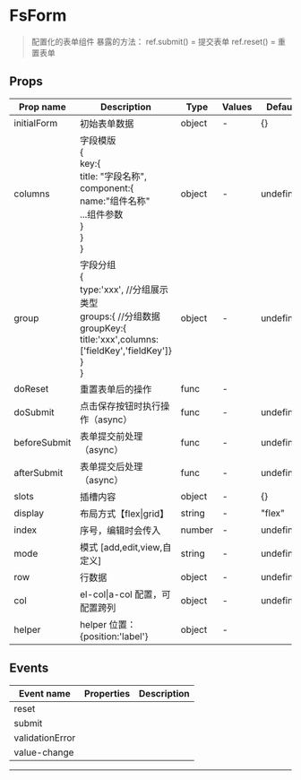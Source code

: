 # FsForm

> 配置化的表单组件
> 暴露的方法：
> ref.submit() = 提交表单
> ref.reset() = 重置表单

## Props

| Prop name    | Description                                                                                                                                       | Type   | Values | Default   |
| ------------ | ------------------------------------------------------------------------------------------------------------------------------------------------- | ------ | ------ | --------- |
| initialForm  | 初始表单数据                                                                                                                                      | object | -      | {}        |
| columns      | 字段模版<br/>{<br/> key:{<br/> title: "字段名称",<br/> component:{<br/> name:"组件名称"<br/> ...组件参数<br/> }<br/> }<br/>}                      | object | -      | undefined |
| group        | 字段分组<br/>{<br/> type:'xxx', //分组展示类型<br/> groups:{ //分组数据<br/> groupKey:{ title:'xxx',columns:['fieldKey','fieldKey']}<br/> }<br/>} | object | -      | undefined |
| doReset      | 重置表单后的操作                                                                                                                                  | func   | -      |           |
| doSubmit     | 点击保存按钮时执行操作（async）                                                                                                                   | func   | -      | undefined |
| beforeSubmit | 表单提交前处理（async）                                                                                                                           | func   | -      | undefined |
| afterSubmit  | 表单提交后处理（async）                                                                                                                           | func   | -      | undefined |
| slots        | 插槽内容                                                                                                                                          | object | -      | {}        |
| display      | 布局方式【flex\|grid】                                                                                                                            | string | -      | "flex"    |
| index        | 序号，编辑时会传入                                                                                                                                | number | -      | undefined |
| mode         | 模式 [add,edit,view,自定义]                                                                                                                       | string | -      | undefined |
| row          | 行数据                                                                                                                                            | object | -      | undefined |
| col          | el-col\|a-col 配置，可配置跨列                                                                                                                    | object | -      | undefined |
| helper       | helper 位置：{position:'label'}                                                                                                                   | object | -      |           |

## Events

| Event name      | Properties | Description |
| --------------- | ---------- | ----------- |
| reset           |            |
| submit          |            |
| validationError |            |
| value-change    |            |

---
